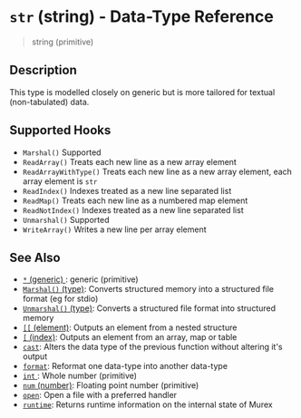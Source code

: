 # `str` (string) - Data-Type Reference

> string (primitive)

## Description

This type is modelled closely on generic but is more tailored for textual
(non-tabulated) data.

## Supported Hooks

- `Marshal()`
  Supported
- `ReadArray()`
  Treats each new line as a new array element
- `ReadArrayWithType()`
  Treats each new line as a new array element, each array element is `str`
- `ReadIndex()`
  Indexes treated as a new line separated list
- `ReadMap()`
  Treats each new line as a numbered map element
- `ReadNotIndex()`
  Indexes treated as a new line separated list
- `Unmarshal()`
  Supported
- `WriteArray()`
  Writes a new line per array element

## See Also

- [`*` (generic) ](../types/generic.md):
  generic (primitive)
- [`Marshal()` (type)](../apis/Marshal.md):
  Converts structured memory into a structured file format (eg for stdio)
- [`Unmarshal()` (type)](../apis/Unmarshal.md):
  Converts a structured file format into structured memory
- [`[[` (element)](../commands/element.md):
  Outputs an element from a nested structure
- [`[` (index)](../commands/index2.md):
  Outputs an element from an array, map or table
- [`cast`](../commands/cast.md):
  Alters the data type of the previous function without altering it's output
- [`format`](../commands/format.md):
  Reformat one data-type into another data-type
- [`int` ](../types/int.md):
  Whole number (primitive)
- [`num` (number)](../types/num.md):
  Floating point number (primitive)
- [`open`](../commands/open.md):
  Open a file with a preferred handler
- [`runtime`](../commands/runtime.md):
  Returns runtime information on the internal state of Murex
